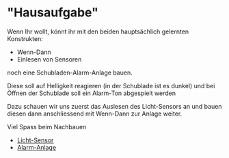# "Hausaufgabe"

Wenn Ihr wollt, könnt ihr mit den beiden hauptsächlich gelernten Konstrukten:

* Wenn-Dann
* Einlesen von Sensoren 

noch eine Schubladen-Alarm-Anlage bauen.

Diese soll auf Helligkeit reagieren (in der Schublade ist es dunkel) und bei Öffnen der Schublade soll ein Alarm-Ton abgespielt werden

Dazu schauen wir uns zuerst das Auslesen des Licht-Sensors an und bauen diesen dann anschliessend mit Wenn-Dann zur Anlage weiter.


Viel Spass beim Nachbauen 

* [ Licht-Sensor ](05_01_LichtSensor/index.html)  
* [ Alarm-Anlage](05_02_SchubladenAlarm/index.html)  


